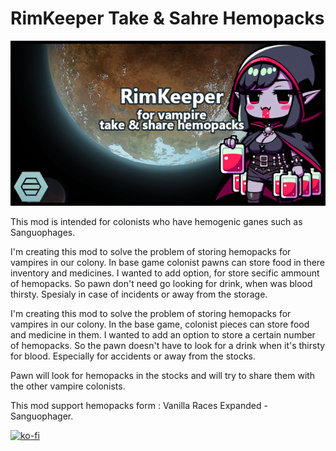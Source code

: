 # RimKeeper Take & Sahre Hemopacks 
![](About/Preview.png?raw=true)  

This mod is intended for colonists who have hemogenic ganes such as Sanguophages.

I'm creating this mod to solve the problem of storing hemopacks for vampires in our colony. In base game colonist pawns can store food in there inventory and medicines. I wanted to add option, for store secific ammount of hemopacks. So pawn don't need go looking for drink, when was blood thirsty. Spesialy in case of incidents or away from the storage.

I'm creating this mod to solve the problem of storing hemopacks for vampires in our colony. In the base game, colonist pieces can store food and medicine in them. I wanted to add an option to store a certain number of hemopacks. So the pawn doesn't have to look for a drink when it's thirsty for blood. Especially for accidents or away from the stocks.

Pawn will look for hemopacks in the stocks and will try to share them with the other vampire colonists.

This mod support hemopacks form : Vanilla Races Expanded - Sanguophager.

[![ko-fi](https://ko-fi.com/img/githubbutton_sm.svg)](https://ko-fi.com/keepercraft)
